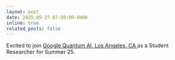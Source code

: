 ```yaml
---
layout: post
date: 2025-05-27 07:59:00-0400
inline: true
related_posts: false
---
```


Excited to join <a href="https://quantumai.google"> Google Quantum AI, Los Angeles, CA </a> as a Student Researcher for Summer 25.
